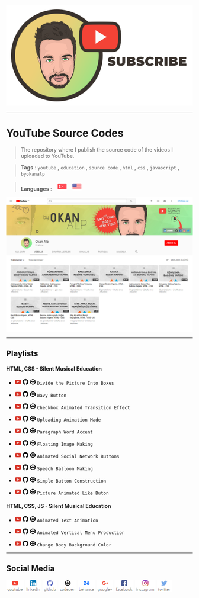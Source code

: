 [![Subscribe](https://raw.githubusercontent.com/byokanalp/youtube-source-code/master/build/images/github-readme-subscribe.png)](https://www.youtube.com/channel/UC-66vmW776afaHILFSHnVMA?sub_confirmation=1)


---


# YouTube Source Codes

> The repository where I publish the source code of the videos I uploaded to YouTube.

> **Tags** : `youtube` , `education` , `source code` , `html` , `css` , `javascript` , `byokanalp`

> **Languages** : &nbsp;&nbsp; [![Türkçe](https://raw.githubusercontent.com/byokanalp/youtube-source-code/master/build/images/flag/tr.png)](https://github.com/byokanalp/youtube-source-code/blob/master/README-TR.md) &nbsp;&nbsp; [![English](https://raw.githubusercontent.com/byokanalp/youtube-source-code/master/build/images/flag/en.png)](https://github.com/byokanalp/youtube-source-code)


[![Subscribe](https://raw.githubusercontent.com/byokanalp/youtube-source-code/master/build/images/github-readme-channel-view.png)](https://www.youtube.com/channel/UC-66vmW776afaHILFSHnVMA?sub_confirmation=1)


---


## Playlists

#### HTML, CSS - Silent Musical Education

- [![Youtube](https://raw.githubusercontent.com/byokanalp/youtube-source-code/master/build/images/social-media/link-youtube.png)](https://youtu.be/vpr3IO8z-T4) [![Github](https://raw.githubusercontent.com/byokanalp/youtube-source-code/master/build/images/social-media/link-github.png)](https://github.com/byokanalp/youtube-source-code/tree/master/source/divide-the-picture-into-boxes) [![Codepen](https://raw.githubusercontent.com/byokanalp/youtube-source-code/master/build/images/social-media/link-codepen.png)](https://codepen.io/byokanalp/pen/eLErYK) `Divide the Picture Into Boxes`

- [![Youtube](https://raw.githubusercontent.com/byokanalp/youtube-source-code/master/build/images/social-media/link-youtube.png)](https://youtu.be/wh0mv-8zAEQ) [![Github](https://raw.githubusercontent.com/byokanalp/youtube-source-code/master/build/images/social-media/link-github.png)](https://github.com/byokanalp/youtube-source-code/tree/master/source/wavy-button) [![Codepen](https://raw.githubusercontent.com/byokanalp/youtube-source-code/master/build/images/social-media/link-codepen.png)](https://codepen.io/byokanalp/pen/wEwjmw ) `Wavy Button`

- [![Youtube](https://raw.githubusercontent.com/byokanalp/youtube-source-code/master/build/images/social-media/link-youtube.png)](https://youtu.be/W9sUB0ag1WY) [![Github](https://raw.githubusercontent.com/byokanalp/youtube-source-code/master/build/images/social-media/link-github.png)](https://github.com/byokanalp/youtube-source-code/tree/master/source/checkbox-animated-transition-effect) [![Codepen](https://raw.githubusercontent.com/byokanalp/youtube-source-code/master/build/images/social-media/link-codepen.png)](https://codepen.io/byokanalp/pen/xaKbrY) `Checkbox Animated Transition Effect`

- [![Youtube](https://raw.githubusercontent.com/byokanalp/youtube-source-code/master/build/images/social-media/link-youtube.png)](https://youtu.be/F_pMXcKhFKY) [![Github](https://raw.githubusercontent.com/byokanalp/youtube-source-code/master/build/images/social-media/link-github.png)](https://github.com/byokanalp/youtube-source-code/tree/master/source/uploading-animation-made) [![Codepen](https://raw.githubusercontent.com/byokanalp/youtube-source-code/master/build/images/social-media/link-codepen.png)](https://codepen.io/byokanalp/pen/BPvwQB) `Uploading Animation Made`

- [![Youtube](https://raw.githubusercontent.com/byokanalp/youtube-source-code/master/build/images/social-media/link-youtube.png)](https://youtu.be/-Bu6kQvKSA4) [![Github](https://raw.githubusercontent.com/byokanalp/youtube-source-code/master/build/images/social-media/link-github.png)](https://github.com/byokanalp/youtube-source-code/tree/master/source/paragraph-word-accent) [![Codepen](https://raw.githubusercontent.com/byokanalp/youtube-source-code/master/build/images/social-media/link-codepen.png)](https://codepen.io/byokanalp/pen/wxErde) `Paragraph Word Accent`

- [![Youtube](https://raw.githubusercontent.com/byokanalp/youtube-source-code/master/build/images/social-media/link-youtube.png)](https://youtu.be/58mlPc3aXec) [![Github](https://raw.githubusercontent.com/byokanalp/youtube-source-code/master/build/images/social-media/link-github.png)](https://github.com/byokanalp/youtube-source-code/tree/master/source/floating-image-making) [![Codepen](https://raw.githubusercontent.com/byokanalp/youtube-source-code/master/build/images/social-media/link-codepen.png)](https://codepen.io/byokanalp/pen/ejrmEb) `Floating Image Making`

- [![Youtube](https://raw.githubusercontent.com/byokanalp/youtube-source-code/master/build/images/social-media/link-youtube.png)](https://youtu.be/ODwMqOJThDM) [![Github](https://raw.githubusercontent.com/byokanalp/youtube-source-code/master/build/images/social-media/link-github.png)](https://github.com/byokanalp/youtube-source-code/tree/master/source/animated-social-network-buttons) [![Codepen](https://raw.githubusercontent.com/byokanalp/youtube-source-code/master/build/images/social-media/link-codepen.png)](https://codepen.io/byokanalp/pen/mjpgjL) `Animated Social Network Buttons`

- [![Youtube](https://raw.githubusercontent.com/byokanalp/youtube-source-code/master/build/images/social-media/link-youtube.png)](https://youtu.be/CDu7-zyavy4) [![Github](https://raw.githubusercontent.com/byokanalp/youtube-source-code/master/build/images/social-media/link-github.png)](https://github.com/byokanalp/youtube-source-code/tree/master/source/speech-balloon-making) [![Codepen](https://raw.githubusercontent.com/byokanalp/youtube-source-code/master/build/images/social-media/link-codepen.png)](https://codepen.io/byokanalp/pen/wxqVXa) `Speech Balloon Making`

- [![Youtube](https://raw.githubusercontent.com/byokanalp/youtube-source-code/master/build/images/social-media/link-youtube.png)](https://youtu.be/WdbELdOe0g8) [![Github](https://raw.githubusercontent.com/byokanalp/youtube-source-code/master/build/images/social-media/link-github.png)](https://github.com/byokanalp/youtube-source-code/tree/master/source/simple-button-construction) [![Codepen](https://raw.githubusercontent.com/byokanalp/youtube-source-code/master/build/images/social-media/link-codepen.png)](https://codepen.io/byokanalp/pen/WKRpZy) `Simple Button Construction`

- [![Youtube](https://raw.githubusercontent.com/byokanalp/youtube-source-code/master/build/images/social-media/link-youtube.png)](https://youtu.be/YQBeUz_HL_M) [![Github](https://raw.githubusercontent.com/byokanalp/youtube-source-code/master/build/images/social-media/link-github.png)](https://github.com/byokanalp/youtube-source-code/tree/master/source/picture-animated-like-buton) [![Codepen](https://raw.githubusercontent.com/byokanalp/youtube-source-code/master/build/images/social-media/link-codepen.png)](https://codepen.io/byokanalp/pen/ajZExV) `Picture Animated Like Buton`


#### HTML, CSS, JS - Silent Musical Education

- [![Youtube](https://raw.githubusercontent.com/byokanalp/youtube-source-code/master/build/images/social-media/link-youtube.png)](https://youtu.be/DZILV38h3aM) [![Github](https://raw.githubusercontent.com/byokanalp/youtube-source-code/master/build/images/social-media/link-github.png)](https://github.com/byokanalp/youtube-source-code/tree/master/source/animated-text-animation) [![Codepen](https://raw.githubusercontent.com/byokanalp/youtube-source-code/master/build/images/social-media/link-codepen.png)](https://codepen.io/byokanalp/pen/VBJNdJ) `Animated Text Animation`

- [![Youtube](https://raw.githubusercontent.com/byokanalp/youtube-source-code/master/build/images/social-media/link-youtube.png)](https://youtu.be/fGXjlwwz3b8) [![Github](https://raw.githubusercontent.com/byokanalp/youtube-source-code/master/build/images/social-media/link-github.png)](https://github.com/byokanalp/youtube-source-code/tree/master/source/animated-vertical-menu-production) [![Codepen](https://raw.githubusercontent.com/byokanalp/youtube-source-code/master/build/images/social-media/link-codepen.png)](https://codepen.io/byokanalp/pen/rrbxmP) `Animated Vertical Menu Production`

- [![Youtube](https://raw.githubusercontent.com/byokanalp/youtube-source-code/master/build/images/social-media/link-youtube.png)](https://youtu.be/uaW0J7p8iq4) [![Github](https://raw.githubusercontent.com/byokanalp/youtube-source-code/master/build/images/social-media/link-github.png)](https://github.com/byokanalp/youtube-source-code/tree/master/source/change-body-background-color) [![Codepen](https://raw.githubusercontent.com/byokanalp/youtube-source-code/master/build/images/social-media/link-codepen.png)](https://codepen.io/byokanalp/pen/pZjQgX) `Change Body Background Color`


---


## Social Media

[![Youtube](https://raw.githubusercontent.com/byokanalp/youtube-source-code/master/build/images/social-media/youtube.png)](https://www.youtube.com/channel/UC-66vmW776afaHILFSHnVMA)
[![Linkedin](https://raw.githubusercontent.com/byokanalp/youtube-source-code/master/build/images/social-media/linkedin.png)](https://www.linkedin.com/in/byokanalp/)
[![Github](https://raw.githubusercontent.com/byokanalp/youtube-source-code/master/build/images/social-media/github.png)](https://raw.githubusercontent.com/byokanalp)
[![Codepen](https://raw.githubusercontent.com/byokanalp/youtube-source-code/master/build/images/social-media/codepen.png)](https://codepen.io/byokanalp)
[![Behance](https://raw.githubusercontent.com/byokanalp/youtube-source-code/master/build/images/social-media/behance.png)](https://www.behance.net/byokanalp)
[![Google Plus](https://raw.githubusercontent.com/byokanalp/youtube-source-code/master/build/images/social-media/google-plus.png)](https://plus.google.com/115327136519038034973)
[![Facebook](https://raw.githubusercontent.com/byokanalp/youtube-source-code/master/build/images/social-media/facebook.png)](https://www.facebook.com/youtubebyokanalp)
[![Instagram](https://raw.githubusercontent.com/byokanalp/youtube-source-code/master/build/images/social-media/instagram.png)](https://www.instagram.com/byokanalp)
[![Twitter](https://raw.githubusercontent.com/byokanalp/youtube-source-code/master/build/images/social-media/twitter.png)](https://twitter.com/byokanalp)